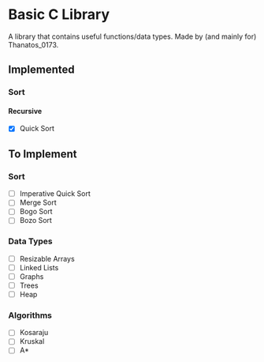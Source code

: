 # Basic C Library

A library that contains useful functions/data types. Made by (and mainly for) Thanatos_0173.

## Implemented

### Sort

#### Recursive
- [X] Quick Sort
 
## To Implement

### Sort

- [ ] Imperative Quick Sort
- [ ] Merge Sort
- [ ] Bogo Sort
- [ ] Bozo Sort

### Data Types

- [ ] Resizable Arrays
- [ ] Linked Lists
- [ ] Graphs
- [ ] Trees
- [ ] Heap

### Algorithms

- [ ] Kosaraju
- [ ] Kruskal
- [ ] A*
